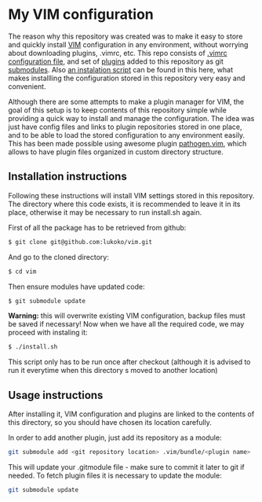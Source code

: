 # My VIM configuration

The reason why this repository was created was to make it easy to store
and quickly install [VIM](http://www.vim.org/) configuration in any environment, 
without worrying about downloading plugins, .vimrc, etc.
This repo consists of [.vimrc configuration file](./.vimrc), and set of 
[plugins](./.vim/bundle) added to this repository 
as git [submodules](./.gitmodule).
Also [an instalation script](./install.sh)
can be found in this here, what makes installling the configuration 
stored in this repository very easy and convenient.

Although there are some attempts to make a plugin manager for VIM,
the goal of this setup is to keep contents of this repository simple 
while providing a quick way to install and manage the configuration. 
The idea was just have config files and links to plugin repositories
stored in one place, and to be able to load the stored configuration 
to any environment easily.
This has been made possible using awesome plugin 
[pathogen.vim](https://github.com/tpope/vim-pathogen), which allows
to have plugin files organized in custom directory structure.

## Installation instructions

Following these instructions will install VIM settings stored in this repository. 
The directory where this code exists, it is recommended to leave it in its place,
otherwise it may be necessary to run install.sh again.

First of all the package has to be retrieved from github:
```bash
$ git clone git@github.com:lukoko/vim.git
```

And go to the cloned directory:
```bash
$ cd vim
```

Then ensure modules have updated code:
```bash
$ git submodule update
```

**Warning:** this will overwrite existing VIM configuration, backup files
must be saved if necessary!
Now when we have all the required code, we may proceed with instaling it:
```bash
$ ./install.sh
```
This script only has to be run once after checkout (although it is advised
to run it everytime when this directory s moved to another location)

## Usage instructions 

After installing it, VIM configuration and plugins are linked to the contents
of this directory, so you should have chosen its location carefully.

In order to add another plugin, just add its repository as a module:
```bash
git submodule add <git repository location> .vim/bundle/<plugin name>
```
This will update your .gitmodule file - make sure to commit it later to git if needed.
To fetch plugin files it is necessary to update the module:
```bash
git submodule update
```
